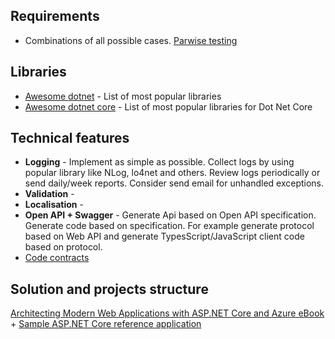 ## Requirements
- Combinations of all possible cases. [Parwise testing](http://www.pairwise.org/)

## Libraries
- [Awesome dotnet](https://github.com/quozd/awesome-dotnet) - List of most popular libraries
- [Awesome dotnet core](https://github.com/thangchung/awesome-dotnet-core) - List of most popular libraries for Dot Net Core

## Technical features
- **Logging** - Implement as simple as possible. Collect logs by using popular library like NLog, lo4net and others. Review logs periodically or send daily/week reports. Consider send email for unhandled exceptions.
- **Validation** - 
- **Localisation** - 
- **Open API + Swagger** - Generate Api based on Open API specification. Generate code based on specification. For example generate protocol based on Web API and generate TypesScript/JavaScript client code based on protocol.
- [Code contracts](https://docs.microsoft.com/en-us/dotnet/framework/debug-trace-profile/code-contracts)

## Solution and projects structure
[Architecting Modern Web Applications with ASP.NET Core and Azure eBook](https://aka.ms/webappebook) + [Sample ASP.NET Core reference application](https://github.com/dotnet-architecture/eShopOnWeb)
